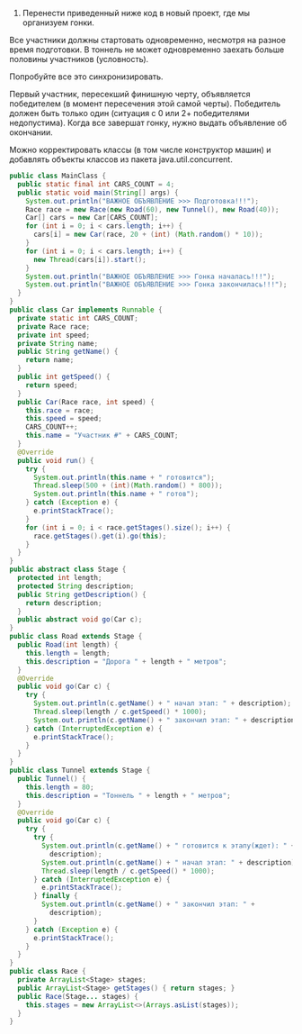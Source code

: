 1. Перенести приведенный ниже код в новый проект, где мы организуем гонки.

Все участники должны стартовать одновременно, несмотря на разное время подготовки. В тоннель не может одновременно заехать больше половины участников (условность).

Попробуйте все это синхронизировать.

Первый участник, пересекший финишную черту, объявляется победителем (в момент пересечения этой самой черты). Победитель должен быть только один (ситуация с 0 или 2+ победителями недопустима).
Когда все завершат гонку, нужно выдать объявление об окончании.

Можно корректировать классы (в том числе конструктор машин) и добавлять объекты классов из пакета java.util.concurrent.

```java
public class MainClass {
  public static final int CARS_COUNT = 4;
  public static void main(String[] args) {
    System.out.println("ВАЖНОЕ ОБЪЯВЛЕНИЕ >>> Подготовка!!!");
    Race race = new Race(new Road(60), new Tunnel(), new Road(40));
    Car[] cars = new Car[CARS_COUNT];
    for (int i = 0; i < cars.length; i++) {
      cars[i] = new Car(race, 20 + (int) (Math.random() * 10));
    }
    for (int i = 0; i < cars.length; i++) {
      new Thread(cars[i]).start();
    }
    System.out.println("ВАЖНОЕ ОБЪЯВЛЕНИЕ >>> Гонка началась!!!");
    System.out.println("ВАЖНОЕ ОБЪЯВЛЕНИЕ >>> Гонка закончилась!!!");
  }
}
public class Car implements Runnable {
  private static int CARS_COUNT;
  private Race race;
  private int speed;
  private String name;
  public String getName() {
    return name;
  }
  public int getSpeed() {
    return speed;
  }
  public Car(Race race, int speed) {
    this.race = race;
    this.speed = speed;
    CARS_COUNT++;
    this.name = "Участник #" + CARS_COUNT;
  }
  @Override
  public void run() {
    try {
      System.out.println(this.name + " готовится");
      Thread.sleep(500 + (int)(Math.random() * 800));
      System.out.println(this.name + " готов");
    } catch (Exception e) {
      e.printStackTrace();
    }
    for (int i = 0; i < race.getStages().size(); i++) {
      race.getStages().get(i).go(this);
    }
  }
}
public abstract class Stage {
  protected int length;
  protected String description;
  public String getDescription() {
    return description;
  }
  public abstract void go(Car c);
}
public class Road extends Stage {
  public Road(int length) {
    this.length = length;
    this.description = "Дорога " + length + " метров";
  }
  @Override
  public void go(Car c) {
    try {
      System.out.println(c.getName() + " начал этап: " + description);
      Thread.sleep(length / c.getSpeed() * 1000);
      System.out.println(c.getName() + " закончил этап: " + description);
    } catch (InterruptedException e) {
      e.printStackTrace();
    }
  }
}
public class Tunnel extends Stage {
  public Tunnel() {
    this.length = 80;
    this.description = "Тоннель " + length + " метров";
  }
  @Override
  public void go(Car c) {
    try {
      try {
        System.out.println(c.getName() + " готовится к этапу(ждет): " +
          description);
        System.out.println(c.getName() + " начал этап: " + description);
        Thread.sleep(length / c.getSpeed() * 1000);
      } catch (InterruptedException e) {
        e.printStackTrace();
      } finally {
        System.out.println(c.getName() + " закончил этап: " +
          description);
      }
    } catch (Exception e) {
      e.printStackTrace();
    }
  }
}
public class Race {
  private ArrayList<Stage> stages;
  public ArrayList<Stage> getStages() { return stages; }
  public Race(Stage... stages) {
    this.stages = new ArrayList<>(Arrays.asList(stages));
  }
}
```